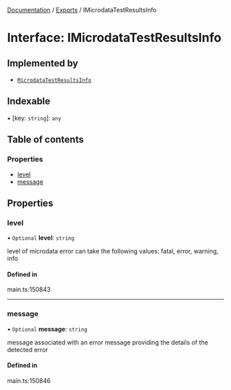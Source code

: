 [Documentation](../README.md) / [Exports](../modules.md) / IMicrodataTestResultsInfo

# Interface: IMicrodataTestResultsInfo

## Implemented by

- [`MicrodataTestResultsInfo`](../classes/MicrodataTestResultsInfo.md)

## Indexable

▪ [key: `string`]: `any`

## Table of contents

### Properties

- [level](IMicrodataTestResultsInfo.md#level)
- [message](IMicrodataTestResultsInfo.md#message)

## Properties

### level

• `Optional` **level**: `string`

level of microdata error
can take the following values: fatal, error, warning, info

#### Defined in

main.ts:150843

___

### message

• `Optional` **message**: `string`

message associated with an error
message providing the details of the detected error

#### Defined in

main.ts:150846
